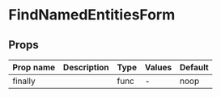 # FindNamedEntitiesForm

## Props

| Prop name | Description | Type | Values | Default |
| --------- | ----------- | ---- | ------ | ------- |
| finally   |             | func | -      | noop    |
